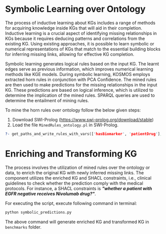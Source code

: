 # Symbolic Learning over Ontology

The process of inductive learning about KGs includes a range of methods for acquiring knowledge inside KGs
that will aid in their completion. Inductive learning is a crucial aspect of identifying missing relationships
in KGs because it requires deducing patterns and correlations from the existing KG. Using existing
approaches, it is possible to learn symbolic or numerical representations of KGs that match to the
essential building blocks for inferring missing links, allowing for effective KG completion.

Symbolic learning generates logical rules based on the input KG.
The learnt edges serve as previous information, which improves numerical learning methods like KGE models.
During symbolic learning, KOSMOS employs extracted horn rules in conjunction with PCA Confidence.
The mined rules are then used to make predictions for the missing relationships in the input KG.
These predictions are based on logical inference, which is utilized to determine the implication of the
mined rules. SPARQL queries are used to determine the entailment of mining rules.

To mine the horn rules over ontology follow the below given steps:

1) Download SWI-Prolog (https://www.swi-prolog.org/download/stable)
2) Load the file `MinedRules_ontology.pl` in SWI-Prolog.
```prolog
?- get_paths_and_write_rules_with_vars(['hasBiomarker', 'patientDrug'], Paths, Rules, 3, 'MinedRules.txt').
```

# Enriching and Transforming KG 

The process involves the utilization of mined rules over the ontology or data, to enrich the original KG with newly inferred missing links. The component utilizes the enriched KG and SHACL constraints, i.e., clinical guidelines to check whether the prediction comply with the medical protocols.
For instance, a SHACL constraints is ***"whether a patient with EGFR negative receives Nivolumab drug?"***.

For executing the script, execute following command in terminal:
``` python
python symbolic_predictions.py
```
The above command will generate enriched KG and transformed KG in `benchmarks` folder. 
